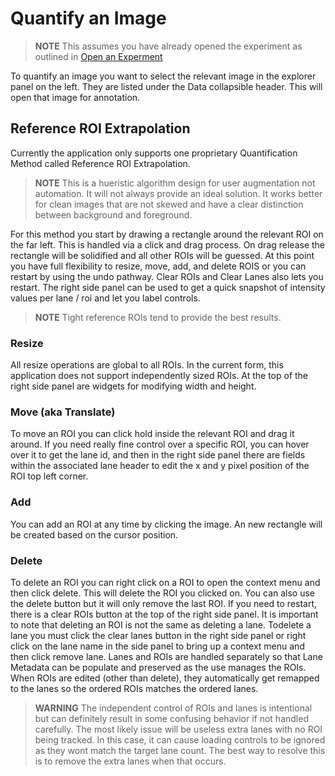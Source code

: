 # Quantify an Image

> **NOTE**
> This assumes you have already opened the experiment as outlined in [Open an Experment](./open_an_experiment.md)

To quantify an image you want to select the relevant image in the explorer panel on the left. They are listed under the Data collapsible header. This will open that image for annotation.

## Reference ROI Extrapolation

Currently the application only supports one proprietary Quantification Method called Reference ROI Extrapolation.

> **NOTE**
> This is a hueristic algorithm design for user augmentation not automation. It will not always provide an ideal solution. It works better for clean images that are not skewed and have a clear distinction between background and foreground.

For this method you start by drawing a rectangle around the relevant ROI on the far left. This is handled via a click and drag process. On drag release the rectangle will be solidified and all other ROIs will be guessed. At this point you have full flexibility to resize, move, add, and delete ROIS or you can restart by using the undo pathway. Clear ROIs and Clear Lanes also lets you restart. The right side panel can be used to get a quick snapshot of intensity values per lane / roi and let you label controls.

> **NOTE** Tight reference ROIs tend to provide the best results.

### Resize

All resize operations are global to all ROIs. In the current form, this application does not support independently sized ROIs. At the top of the right side panel are widgets for modifying width and height.

### Move (aka Translate)

To move an ROI you can click hold inside the relevant ROI and drag it around. If you need really fine control over a specific ROI, you can hover over it to get the lane id, and then in the right side panel there are fields within the associated lane header to edit the x and y pixel position of the ROI top left corner.

### Add

You can add an ROI at any time by clicking the image. An new rectangle will be created based on the cursor position.

### Delete

To delete an ROI you can right click on a ROI to open the context menu and then click delete. This will delete the ROI you clicked on. You can also use the delete button but it will only remove the last ROI. If you need to restart, there is a clear ROIs button at the top of the right side panel. It is important to note that deleting an ROI is not the same as deleting a lane. Todelete a lane you must click the clear lanes button in the right side panel or right click on the lane name in the side panel to bring up a context menu and then click remove lane. Lanes and ROIs are handled separately so that Lane Metadata can be populate and preserved as the use manages the ROIs. When ROIs are edited (other than delete), they automatically get remapped to the lanes so the ordered ROIs matches the ordered lanes.

> **WARNING**
> The independent control of ROIs and lanes is intentional but can definitely result in some confusing behavior if not handled carefully. The most likely issue will be useless extra lanes with no ROI being tracked. In this case, it can cause loading controls to be ignored as they wont match the target lane count. The best way to resolve this is to remove the extra lanes when that occurs.

